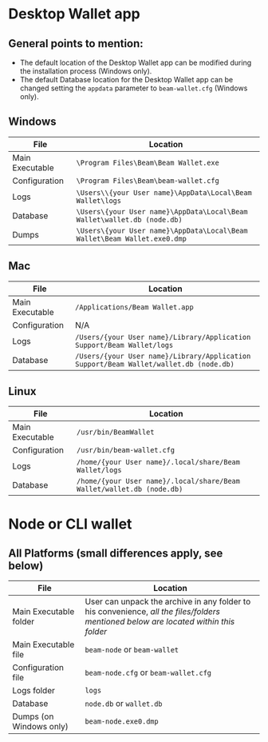 # Desktop Wallet app

## General points to mention:
* The default location of the Desktop Wallet app can be modified during the installation process (Windows only).
* The default Database location for the Desktop Wallet app can be changed setting the `appdata` parameter to `beam-wallet.cfg` (Windows only).

## Windows

| File | Location |
|-----|-----|
| Main Executable | `\Program Files\Beam\Beam Wallet.exe`| 
| Configuration | `\Program Files\Beam\beam-wallet.cfg` |
| Logs | `\Users\\{your User name}\AppData\Local\Beam Wallet\logs` | 
| Database | `\Users\{your User name}\AppData\Local\Beam Wallet\wallet.db (node.db)` | 
| Dumps | `\Users\{your User name}\AppData\Local\Beam Wallet\Beam Wallet.exe0.dmp` |

## Mac

| File | Location |
|-----|-----|
| Main Executable | `/Applications/Beam Wallet.app` |
| Configuration | N/A |
| Logs | `/Users/{your User name}/Library/Application Support/Beam Wallet/logs` |
| Database | `/Users/{your User name}/Library/Application Support/Beam Wallet/wallet.db (node.db)` |

## Linux

| File | Location |
|-----|-----|
| Main Executable | `/usr/bin/BeamWallet` |
| Configuration | `/usr/bin/beam-wallet.cfg` |
| Logs | `/home/{your User name}/.local/share/Beam Wallet/logs` |
| Database |`/home/{your User name}/.local/share/Beam Wallet/wallet.db (node.db)` |

# Node or CLI wallet

## All Platforms (small differences apply, see below)
| File | Location |
|-----|-----|
| Main Executable folder | User can unpack the archive in any folder to his convenience, *all the files/folders mentioned below are located within this folder* |
| Main Executable file | `beam-node` or `beam-wallet` |
| Configuration file | `beam-node.cfg` or `beam-wallet.cfg` |
| Logs folder | `logs` | 
| Database | `node.db` or `wallet.db` | 
| Dumps (on Windows only) | `beam-node.exe0.dmp` |


